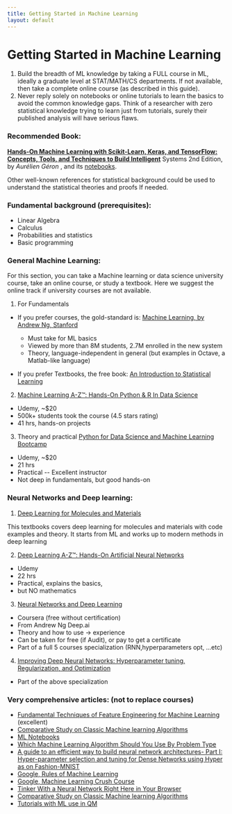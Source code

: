```yaml
---
title: Getting Started in Machine Learning
layout: default
---
```

# Getting Started in Machine Learning

1. Build the breadth of ML knowledge by taking a FULL course in ML, ideally a graduate level at STAT/MATH/CS departments. If not available, then take a complete online course (as described in this guide).
2. Never reply solely on notebooks or online tutorials to learn the basics to avoid the common knowledge gaps. Think of a researcher with zero statistical knowledge trying to learn just from tutorials, surely their published analysis will have serious flaws.

### Recommended Book:

**[Hands-On Machine Learning with Scikit-Learn, Keras, and TensorFlow: Concepts, Tools, and Techniques to Build Intelligent](https://www.amazon.com/Hands-Machine-Learning-Scikit-Learn-TensorFlow/dp/1492032646/ref=sr_1_3?dchild=1&keywords=Hands-On+Machine+Learning+with+Scikit-Learn%2C+Keras%2C+and+TensorFlow&qid=1609349241&s=books&sr=1-3)** Systems 2nd Edition, by *Aurélien Géron* , and its [notebooks](https://github.com/ageron/handson-ml2).

Other well-known references for statistical background could be used to understand the statistical theories and proofs If needed.

### Fundamental background (prerequisites):

- Linear Algebra
- Calculus
- Probabilities and statistics
- Basic programming

### General Machine Learning:

For this section, you can take a Machine learning or data science university course, take an online course, or study a textbook. Here we suggest the online track if university courses are not available.


  1. For Fundamentals
  - If you prefer courses, the gold-standard is: [Machine Learning, by Andrew Ng, Stanford](https://www.coursera.org/learn/machine-learning)
    - Must take for ML basics
    - Viewed by more than 8M students, 2.7M enrolled in the new system
    - Theory, language-independent in general (but examples in Octave, a Matlab-like language)

  - If you prefer Textbooks, the free book: [An Introduction to Statistical Learning](http://faculty.marshall.usc.edu/gareth-james/ISL/)

  2. [Machine Learning A-Z™: Hands-On Python & R In Data Science](https://www.udemy.com/course/machinelearning/)
  - Udemy, ~$20
  - 500k+ students took the course (4.5 stars rating)
  - 41 hrs, hands-on projects

  3. Theory and practical
  [Python for Data Science and Machine Learning Bootcamp](https://www.udemy.com/course/python-for-data-science-and-machine-learning-bootcamp/)
  - Udemy, ~$20
  - 21 hrs
  - Practical -- Excellent instructor
  - Not deep in fundamentals, but good hands-on



### Neural Networks and Deep learning:


  1. [Deep Learning for Molecules and Materials](https://whitead.github.io/dmol-book/intro.html)
  
  This textbooks covers deep learning for molecules and materials with code examples and theory. It starts from ML and works up to modern methods in deep learning
  
  2. [Deep Learning A-Z™: Hands-On Artificial Neural Networks](https://www.udemy.com/course/deeplearning/)
  - Udemy
  - 22 hrs
  - Practical, explains the basics,
  - but NO mathematics
  3. [Neural Networks and Deep Learning](https://www.coursera.org/learn/neural-networks-deep-learning?specialization=deep-learning)
  - Coursera (free without certification)
  - From Andrew Ng Deep.ai
  - Theory and how to use → experience
  - Can be taken for free (if Audit), or pay to get a certificate
  - Part of a full 5 courses specialization (RNN,hyperparameters opt, ...etc)

  4. [Improving Deep Neural Networks: Hyperparameter tuning, Regularization, and Optimization](https://www.coursera.org/learn/deep-neural-network?specialization=deep-learning)
  - Part of the above specialization

### Very comprehensive articles: (not to replace courses)

  - [Fundamental Techniques of Feature Engineering for Machine Learning](https://towardsdatascience.com/feature-engineering-for-machine-learning-3a5e293a5114) (excellent)
  - [Comparative Study on Classic Machine learning Algorithms](https://towardsdatascience.com/comparative-study-on-classic-machine-learning-algorithms-24f9ff6ab222)
  - [ML Notebooks](https://github.com/tirthajyoti/Machine-Learning-with-Python)
  - [Which Machine Learning Algorithm Should You Use By Problem Type](https://medium.com/analytics-vidhya/which-machine-learning-algorithm-should-you-use-by-problem-type-a53967326566)
  - [A guide to an efficient way to build neural network architectures- Part I: Hyper-parameter selection and tuning for Dense Networks using Hyper as on Fashion-MNIST](https://towardsdatascience.com/a-guide-to-an-efficient-way-to-build-neural-network-architectures-part-i-hyper-parameter-8129009f131b)
  - [Google, Rules of Machine Learning](https://developers.google.com/machine-learning/guides/rules-of-ml)
  - [Google, Machine Learning Crush Course](https://developers.google.com/machine-learning/crash-course)
  - [Tinker With a Neural Network Right Here in Your Browser](http://playground.tensorflow.org/#activation=tanh&batchSize=10&dataset=circle&regDataset=reg-plane&learningRate=0.03&regularizationRate=0&noise=0&networkShape=4,2&seed=0.45256&showTestData=false&discretize=false&percTrainData=50&x=true&y=true&xTimesY=false&xSquared=false&ySquared=false&cosX=false&sinX=false&cosY=false&sinY=false&collectStats=false&problem=classification&initZero=false&hideText=false)
  - [Comparative Study on Classic Machine learning Algorithms](https://towardsdatascience.com/comparative-study-on-classic-machine-learning-algorithms-24f9ff6ab222)
  - [Tutorials with ML use in QM](https://github.com/CrawfordGroup/lml)


